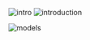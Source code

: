 ![intro](http://i.imgur.com/25WUBLW.png)
![introduction](http://i.imgur.com/k4cCj1W.png)


![models](http://i.imgur.com/e4CB3P4.png)
